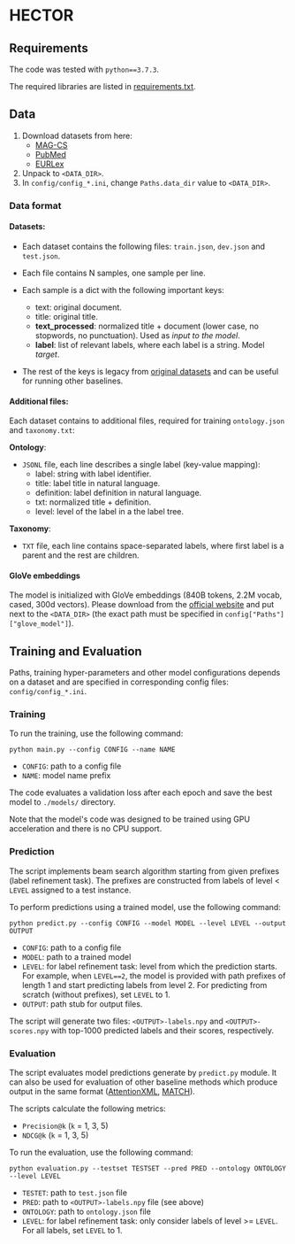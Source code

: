 # HECTOR

## Requirements
The code was tested with `python==3.7.3`.

The required libraries are listed in [requirements.txt](requirements.txt).

## Data

1. Download datasets from here:
    - [MAG-CS](https://drive.google.com/file/d/1P_MWGSy0JVq-nPpNQNtD6VbnF3gQfd3C/view?usp=sharing)
    - [PubMed](https://drive.google.com/file/d/1I-PnPhTF81G5lXi_GhEXe2gJJ-zawKqT/view?usp=sharing)
    - [EURLex](https://drive.google.com/file/d/1uBH-o_kZbKJxXhtFdWnzutuGHUGgcK9U/view?usp=sharing)
2. Unpack to `<DATA_DIR>`.
3. In `config/config_*.ini`, change `Paths.data_dir` value to `<DATA_DIR>`.

### Data format
#### Datasets:
- Each dataset contains the following files: `train.json`, `dev.json` and `test.json`.
- Each file contains N samples, one sample per line.
- Each sample is a dict with the following important keys:
  - text: original document.
  - title: original title.
  - **text_processed**: normalized title + document (lower case, no stopwords, no punctuation). 
  Used as *input to the model*.
  - **label**: list of relevant labels, where each label is a string. Model *target*.


- The rest of the keys is legacy from [original datasets](https://github.com/yuzhimanhua/MATCH) and can be useful for running other baselines.

#### Additional files:
Each dataset contains to additional files, required for training `ontology.json` and `taxonomy.txt`: 

**Ontology**: 

- `JSONL` file, each line describes a single label (key-value mapping):
  - label: string with label identifier.
  - title: label title in natural language.
  - definition: label definition in natural language.
  - txt: normalized title + definition.
  - level: level of the label in a the label tree.

**Taxonomy**:

- `TXT` file, each line contains space-separated labels, where first label is a parent and the rest are children. 


#### GloVe embeddings
The model is initialized with GloVe embeddings (840B tokens, 2.2M vocab, cased, 300d vectors). 
Please download from the [official website](https://nlp.stanford.edu/projects/glove/) and put next to the `<DATA_DIR>` (the exact path must be specified in `config["Paths"]["glove_model"]`).


## Training and Evaluation

Paths, training hyper-parameters and other model configurations depends on a dataset and are specified in corresponding config files: `config/config_*.ini`.

### Training

To run the training, use the following command:

```
python main.py --config CONFIG --name NAME
```

- `CONFIG`: path to a config file
- `NAME`: model name prefix

The code evaluates a validation loss after each epoch and save the best model to `./models/` directory.


Note that the model's code was designed to be trained using GPU acceleration and there is no CPU support.


### Prediction

The script implements beam search algorithm starting from given prefixes (label refinement task). 
The prefixes are constructed from labels of level < `LEVEL` assigned to a test instance.

To perform predictions using a trained model, use the following command:

```
python predict.py --config CONFIG --model MODEL --level LEVEL --output OUTPUT
```

- `CONFIG`: path to a config file
- `MODEL`: path to a trained model
- `LEVEL`: for label refinement task: level from which the prediction starts.
For example, when `LEVEL==2`, the model is provided with path prefixes of length 1 and start predicting labels from level 2.
For predicting from scratch (without prefixes), set `LEVEL` to 1.
- `OUTPUT`: path stub for output files. 

The script will generate two files: `<OUTPUT>-labels.npy` and `<OUTPUT>-scores.npy` with top-1000 predicted labels and their scores, respectively.

### Evaluation

The script evaluates model predictions generate by `predict.py` module. It can also be used for evaluation of other baseline methods which produce output in the same format 
([AttentionXML](https://github.com/yourh/AttentionXML), [MATCH](https://github.com/yuzhimanhua/MATCH)).

The scripts calculate the following metrics:
- `Precision@k` (`k` = 1, 3, 5)
- `NDCG@k` (`k` = 1, 3, 5)


To run the evaluation, use the following command:

```
python evaluation.py --testset TESTSET --pred PRED --ontology ONTOLOGY --level LEVEL
```

- `TESTET`: path to `test.json` file
- `PRED`: path to `<OUTPUT>-labels.npy` file (see above)
- `ONTOLOGY`: path to `ontology.json` file
- `LEVEL`: for label refinement task: only consider labels of level >= `LEVEL`. 
For all labels, set `LEVEL` to 1.
